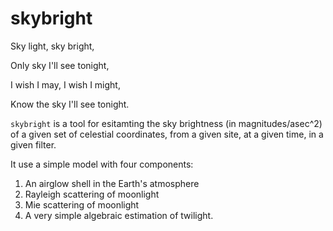 # skybright

Sky light, sky bright,

Only sky I'll see tonight,

I wish I may, I wish I might,

Know the sky I'll see tonight.


`skybright` is a tool for esitamting the sky brightness (in
magnitudes/asec^2) of a given set of celestial coordinates, from a
given site, at a given time, in a given filter.

It use a simple model with four components:

1. An airglow shell in the Earth's atmosphere
2. Rayleigh scattering of moonlight
3. Mie scattering of moonlight
4. A very simple algebraic estimation of twilight.
